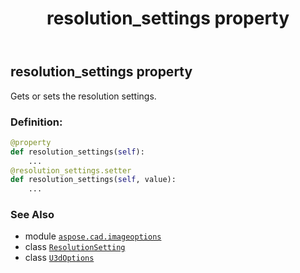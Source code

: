 ﻿---
title: resolution_settings property
second_title: Aspose.CAD for Python via .NET API References
description: 
type: docs
weight: 70
url: /python-net/aspose.cad.imageoptions/u3doptions/resolution_settings/
is_root: false
---

## resolution_settings property


Gets or sets the resolution settings.
### Definition:
```python
@property
def resolution_settings(self):
    ...
@resolution_settings.setter
def resolution_settings(self, value):
    ...
```

### See Also
* module [`aspose.cad.imageoptions`](../../)
* class [`ResolutionSetting`](/cad/python-net/aspose.cad/resolutionsetting)
* class [`U3dOptions`](/cad/python-net/aspose.cad.imageoptions/u3doptions)

